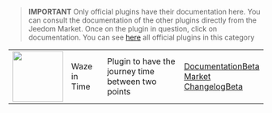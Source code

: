 
>**IMPORTANT**
>Only official plugins have their documentation here. You can consult the documentation of the other plugins directly from the Jeedom Market. Once on the plugin in question, click on documentation.
>You can see [here](https://market.jeedom.com/index.php?v=d&p=market&type=plugin&categorie=travel) all official plugins in this category


| | | | |
|--- | --- | --- | ---|
|<img src="wazeintime/wazeintime_icon.png" class="pluginLogo" width="100" />|Waze in Time|Plugin to have the journey time between two points|[Documentation](wazeintime/index.md)[Beta](wazeintime/beta/index.md)<br/>[Market](https://market.jeedom.com/index.php?v=d&p=market_display&id=1820)<br/>[Changelog](wazeintime/changelog.md)[Beta](wazeintime/beta/changelog.md)|
